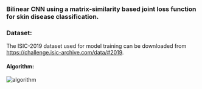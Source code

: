 ### Bilinear CNN using a matrix-similarity based joint loss function for skin disease classification.
### Dataset:
The ISIC-2019 dataset used for model training can be downloaded from https://challenge.isic-archive.com/data/#2019.
#### Algorithm:
![algorithm](https://user-images.githubusercontent.com/28829995/179977311-1d9ea0c9-dec2-4922-8da0-45e07d192d1b.png)

